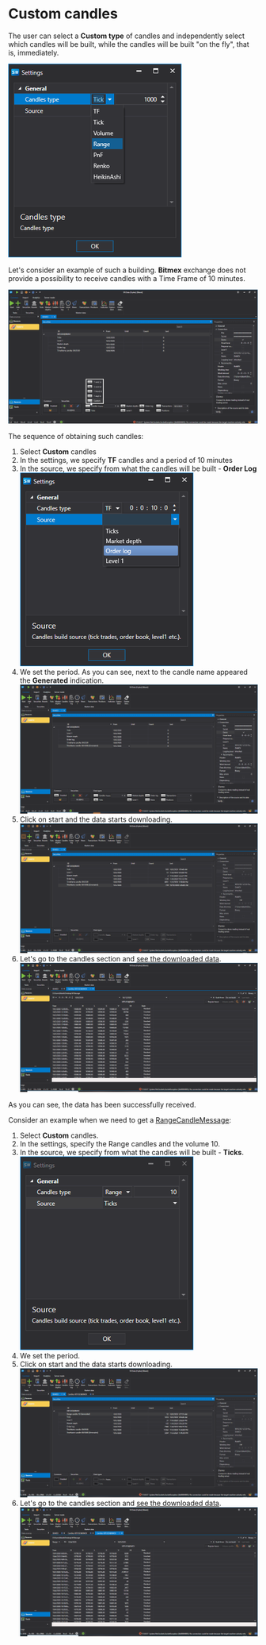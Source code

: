 # Custom candles

The user can select a **Custom type** of candles and independently select which candles will be built, while the candles will be built "on the fly", that is, immediately.

![hydra type candle 00 00](../../../images/hydra_type_candle_00_00.png)

Let's consider an example of such a building. **Bitmex** exchange does not provide a possibility to receive candles with a Time Frame of 10 minutes.

![hydra type candle 00 01](../../../images/hydra_type_candle_00_01.png)

The sequence of obtaining such candles:

1. Select **Custom** candles
2. In the settings, we specify **TF** candles and a period of 10 minutes
3. In the source, we specify from what the candles will be built \- **Order Log** ![hydra type candle 00 02](../../../images/hydra_type_candle_00_02.png)
4. We set the period. As you can see, next to the candle name appeared the **Generated** indication.![hydra type candle 00 03](../../../images/hydra_type_candle_00_03.png)
5. Click on start and the data starts downloading.![hydra type candle 00 04](../../../images/hydra_type_candle_00_04.png)
6. Let's go to the candles section and [see the downloaded data](../working_with_data/view_and_export.md).![hydra type candle 00 06](../../../images/hydra_type_candle_00_06.png)

As you can see, the data has been successfully received.

Consider an example when we need to get a [RangeCandleMessage](xref:StockSharp.Messages.RangeCandleMessage):

1. Select **Custom** candles.
2. In the settings, specify the Range candles and the volume 10.
3. In the source, we specify from what the candles will be built \- **Ticks**.![hydra type candle 00 07](../../../images/hydra_type_candle_00_07.png)
4. We set the period.
5. Click on start and the data starts downloading.![hydra type candle 00 08](../../../images/hydra_type_candle_00_08.png)
6. Let's go to the candles section and [see the downloaded data](../working_with_data/view_and_export.md).![hydra type candle 00 09](../../../images/hydra_type_candle_00_09.png)
